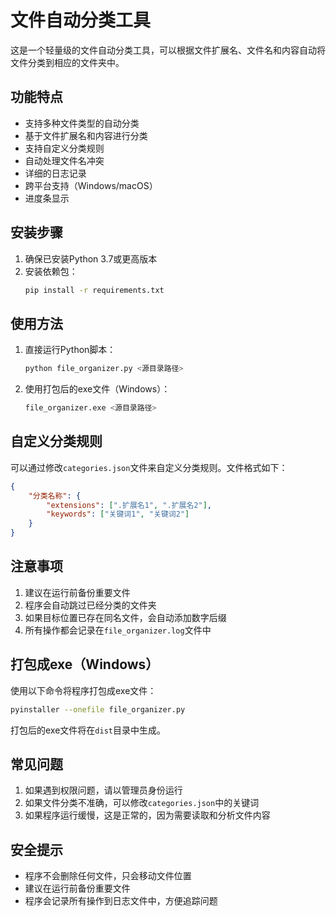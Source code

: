 # 文件自动分类工具

这是一个轻量级的文件自动分类工具，可以根据文件扩展名、文件名和内容自动将文件分类到相应的文件夹中。

## 功能特点

- 支持多种文件类型的自动分类
- 基于文件扩展名和内容进行分类
- 支持自定义分类规则
- 自动处理文件名冲突
- 详细的日志记录
- 跨平台支持（Windows/macOS）
- 进度条显示

## 安装步骤

1. 确保已安装Python 3.7或更高版本
2. 安装依赖包：
   ```bash
   pip install -r requirements.txt
   ```

## 使用方法

1. 直接运行Python脚本：
   ```bash
   python file_organizer.py <源目录路径>
   ```

2. 使用打包后的exe文件（Windows）：
   ```bash
   file_organizer.exe <源目录路径>
   ```

## 自定义分类规则

可以通过修改`categories.json`文件来自定义分类规则。文件格式如下：

```json
{
    "分类名称": {
        "extensions": [".扩展名1", ".扩展名2"],
        "keywords": ["关键词1", "关键词2"]
    }
}
```

## 注意事项

1. 建议在运行前备份重要文件
2. 程序会自动跳过已经分类的文件夹
3. 如果目标位置已存在同名文件，会自动添加数字后缀
4. 所有操作都会记录在`file_organizer.log`文件中

## 打包成exe（Windows）

使用以下命令将程序打包成exe文件：

```bash
pyinstaller --onefile file_organizer.py
```

打包后的exe文件将在`dist`目录中生成。

## 常见问题

1. 如果遇到权限问题，请以管理员身份运行
2. 如果文件分类不准确，可以修改`categories.json`中的关键词
3. 如果程序运行缓慢，这是正常的，因为需要读取和分析文件内容

## 安全提示

- 程序不会删除任何文件，只会移动文件位置
- 建议在运行前备份重要文件
- 程序会记录所有操作到日志文件中，方便追踪问题 